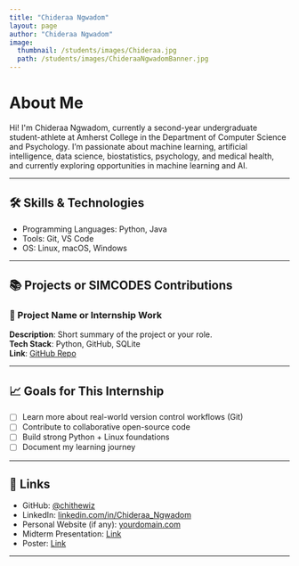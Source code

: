 ```yaml
---
title: "Chideraa Ngwadom"
layout: page
author: "Chideraa Ngwadom"
image:
  thumbnail: /students/images/Chideraa.jpg
  path: /students/images/ChideraaNgwadomBanner.jpg
---
```


# About Me

Hi! I'm Chideraa Ngwadom, currently a second-year undergraduate student-athlete at
Amherst College in the Department of Computer Science and Psychology. I’m passionate about machine learning, artificial intelligence, data science, biostatistics, psychology, and medical health, and currently exploring opportunities in machine learning and AI.

---

## 🛠 Skills & Technologies

- Programming Languages: Python, Java
- Tools: Git, VS Code
- OS: Linux, macOS, Windows

---

## 📚 Projects or SIMCODES Contributions

### 📌 Project Name or Internship Work

**Description**: Short summary of the project or your role.  
**Tech Stack**: Python, GitHub, SQLite  
**Link**: [GitHub Repo](https://github.com/yourusername/project)

---

## 📈 Goals for This Internship

- [ ] Learn more about real-world version control workflows (Git)
- [ ] Contribute to collaborative open-source code
- [ ] Build strong Python + Linux foundations
- [ ] Document my learning journey

---

## 🔗 Links

- GitHub: [@chithewiz](https://github.com/chithewiz)
- LinkedIn: [linkedin.com/in/Chideraa_Ngwadom](https://linkedin.com/in/13a16b24a/)
- Personal Website (if any): [yourdomain.com](https://yourdomain.com)
- Midterm Presentation: [Link](https://github.com/SIMCODES-ISU/talks_from_the_past/tree/main/2025/midterm_presentations/ngwadom.pdf)
- Poster: [Link](https://github.com/SIMCODES-ISU/talks_from_the_past/tree/main/2025/posters/ngwadom.pdf)

---
